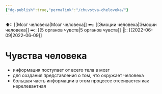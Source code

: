 ```yaml
---
{"dg-publish":true,"permalink":"/chuvstva-cheloveka/"}
---
```



⬆:: [[Мозг человека\|Мозг человека]]
⬅:: [[Эмоции человека\|Эмоции человека]]
➡:: [[5 органов чувств\|5 органов чувств]]
📅:: [[2022-06-09\|2022-06-09]]

# Чувства человека
- информация поступает от всего тела в мозг
- для создания представления о том, что окружает человека
- большая часть информации в этом процессе отсеивается как нерелевантная